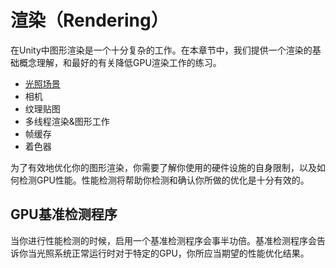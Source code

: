 # 渲染（Rendering）
在Unity中图形渲染是一个十分复杂的工作。在本章节中，我们提供一个渲染的基础概念理解，和最好的有关降低GPU渲染工作的练习。
- [光照场景](/rendering/lighting-scenes.md)
- 相机
- 纹理贴图
- 多线程渲染&图形工作
- 帧缓存
- 着色器

为了有效地优化你的图形渲染，你需要了解你使用的硬件设施的自身限制，以及如何检测GPU性能。性能检测将帮助你检测和确认你所做的优化是十分有效的。
## GPU基准检测程序
当你进行性能检测的时候，启用一个基准检测程序会事半功倍。基准检测程序会告诉你当光照系统正常运行时对于特定的GPU，你所应当期望的性能优化结果。
